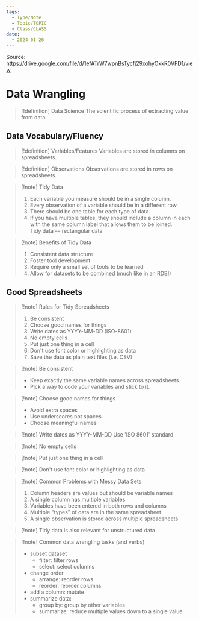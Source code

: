 ```yaml
---
tags:
  - Type/Note
  - Topic/TOPIC
  - Class/CLASS
date:
  - 2024-01-26
---
```


Source: https://drive.google.com/file/d/1efATrW7wpnBsTycfj29xohyOkkR0VFD1/view

# Data Wrangling

> [!definition] Data Science
> The scientific process of extracting value from data

## Data Vocabulary/Fluency

> [!definition] Variables/Features
> Variables are stored in columns on spreadsheets. 

> [!definition] Observations
> Observations are stored in rows on spreadsheets. 

> [!note] Tidy Data
> 1. Each variable you measure should be in a single column.
> 2. Every observation of a variable should be in a different row.
> 3. There should be one table for each type of data.
> 4. If you have multiple tables, they should include a column in each with the same column label that allows them to be joined.  
> Tidy data `==` rectangular data

> [!note] Benefits of Tidy Data
> 1. Consistent data structure
> 2. Foster tool development
> 3. Require only a small set of tools to be learned
> 4. Allow for datasets to be combined (much like in an RDB!)

## Good Spreadsheets

> [!note] Rules for Tidy Spreadsheets
> 1. Be consistent
> 2. Choose good names for things
> 3. Write dates as YYYY-MM-DD (ISO-8601)
> 4. No empty cells
> 5. Put just one thing in a cell
> 6. Don't use font color or highlighting as data
> 7. Save the data as plain text files (i.e. CSV)

> [!note] Be consistent
> - Keep exactly the same variable names across spreadsheets.
> - Pick a way to code your variables and stick to it. 

> [!note] Choose good names for things
> - Avoid extra spaces
> - Use underscores not spaces
> - Choose meaningful names

> [!note] Write dates as YYYY-MM-DD
> Use 'ISO 8601' standard

> [!note] No empty cells

> [!note] Put just one thing in a cell

> [!note] Don't use font color or highlighting as data

> [!note] Common Problems with Messy Data Sets
> 1. Column headers are values but should be variable names
> 2. A single column has multiple variables
> 3. Variables have been entered in both rows and columns
> 4. Multiple "types" of data are in the same spreadsheet
> 5. A single observation is stored across multiple spreadsheets

> [!note] Tidy data is also relevant for unstructured data

> [!note] Common data wrangling tasks (and verbs)
> - subset dataset
> 	- filter: filter rows
> 	- select: select columns
> - change order
> 	- arrange: reorder rows
> 	- reorder: reorder columns
> - add a column: mutate
> - summarize data:
> 	- group by: group by other variables
> 	- summarize: reduce multiple values down to a single value